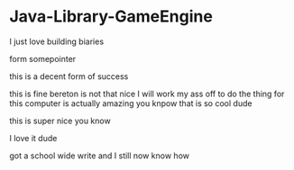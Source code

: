 # Java-Library-GameEngine

I just love building biaries

form somepointer

this is a decent form of success

this is fine
bereton is not that nice
I will work my ass off
to do the thing for this
computer is actually amazing you knpow
that is so cool dude

this is super nice you know

I love it dude

got a school wide write and I still now know how
